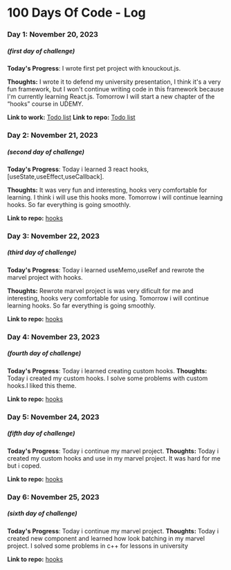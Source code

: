 # 100 Days Of Code - Log

### Day 1: November 20, 2023 
##### (first day of challenge)

**Today's Progress**: I wrote first pet project with knouckout.js.

**Thoughts:** I wrote it to defend my university presentation, I think it's a very fun framework, but I won't continue writing code in this framework because I'm currently learning React.js. Tomorrow I will start a new chapter of the “hooks” course in UDEMY.

**Link to work:** [Todo list](https://shohastodolist.netlify.app)
**Link to repo:** [Todo list](https://github.com/LongLive16887/todoList)

### Day 2: November 21, 2023 
##### (second day of challenge)

**Today's Progress**: Today i learned 3 react hooks, [useState,useEffect,useCallback].

**Thoughts:** It was very fun and interesting, hooks very comfortable for learning. 
I think i will use this hooks more. Tomorrow i will continue learning hooks. So far everything is going smoothly.

**Link to repo:** [hooks](https://github.com/LongLive16887/react_lessons)

### Day 3: November 22, 2023 
##### (third day of challenge)

**Today's Progress**: Today i learned  useMemo,useRef and rewrote the marvel project with hooks.

**Thoughts:** Rewrote marvel project is was very dificult for me and interesting, hooks very comfortable for using.
Tomorrow i will continue learning hooks. So far everything is going smoothly.

**Link to repo:** [hooks](https://github.com/LongLive16887/marvel_starter)

### Day 4: November 23, 2023 
##### (fourth day of challenge)

**Today's Progress**: Today i learned creating custom hooks.
**Thoughts:** Today i created my custom hooks. I solve some problems with custom hooks.I liked this theme.

**Link to repo:** [hooks](https://github.com/LongLive16887/react_lessons)

### Day 5: November 24, 2023 
##### (fifth day of challenge)

**Today's Progress**: Today i continue my marvel project.
**Thoughts:** Today i created my custom hooks and use in my marvel project. It was hard for me but i coped.

**Link to repo:** [hooks](https://github.com/LongLive16887/marvel_starter)

### Day 6: November 25, 2023 
##### (sixth day of challenge)

**Today's Progress**: Today i continue my marvel project.
**Thoughts:** Today i created new component and learned how look batching in my marvel project. I solved some problems in c++ for lessons in university 

**Link to repo:** [hooks](https://github.com/LongLive16887/marvel_starter)


